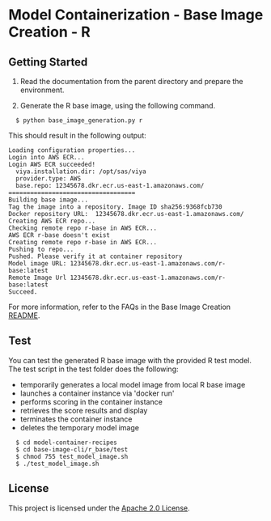 # Model Containerization - Base Image Creation - R

## Getting Started

1. Read the documentation from the parent directory and prepare the environment.

2. Generate the R base image, using the following command.

```
  $ python base_image_generation.py r
```
This should result in the following output:

```
Loading configuration properties...
Login into AWS ECR...
Login AWS ECR succeeded!
  viya.installation.dir: /opt/sas/viya
  provider.type: AWS
  base.repo: 12345678.dkr.ecr.us-east-1.amazonaws.com/
===================================
Building base image...
Tag the image into a repository. Image ID sha256:9368fcb730
Docker repository URL:  12345678.dkr.ecr.us-east-1.amazonaws.com/
Creating AWS ECR repo...
Checking remote repo r-base in AWS ECR...
AWS ECR r-base doesn't exist
Creating remote repo r-base in AWS ECR...
Pushing to repo...
Pushed. Please verify it at container repository
Model image URL: 12345678.dkr.ecr.us-east-1.amazonaws.com/r-base:latest
Remote Image Url 12345678.dkr.ecr.us-east-1.amazonaws.com/r-base:latest
Succeed.

```

For more information, refer to the FAQs in the Base Image Creation [README](../README.md).

## Test

You can test the generated R base image with the provided R test model. 
The test script in the test folder does the following: 
* temporarily generates a local model image from local R base image
* launches a container instance via 'docker run'
* performs scoring in the container instance
* retrieves the score results and display
* terminates the container instance
* deletes the temporary model image
    
```
  $ cd model-container-recipes
  $ cd base-image-cli/r_base/test
  $ chmod 755 test_model_image.sh
  $ ./test_model_image.sh  
```


## License

This project is licensed under the [Apache 2.0 License](LICENSE).
